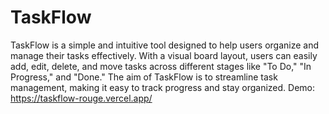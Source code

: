 # TaskFlow

TaskFlow is a simple and intuitive tool designed to help users organize and manage their tasks effectively. With a visual board layout, users can easily add, edit, delete, and move tasks across different stages like "To Do," "In Progress," and "Done." The aim of TaskFlow is to streamline task management, making it easy to track progress and stay organized.
Demo: https://taskflow-rouge.vercel.app/
